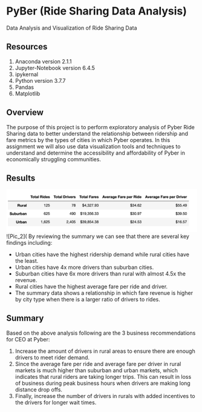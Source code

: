# PyBer (Ride Sharing Data Analysis)
Data Analysis and Visualization of Ride Sharing Data

## Resources
1) Anaconda version 2.1.1
2) Jupyter-Notebook version 6.4.5
3) ipykernal
4) Python version 3.7.7
5) Pandas
6) Matplotlib

## Overview 
The purpose of this project is to perform exploratory analysis of Pyber Ride Sharing data to better understand the relationship between ridership and fare metrics by the types of cities in which Pyber operates. In this assignment we will also use data visualization tools and techniques to understand and determine the accessibility and affordability of Pyber in economically struggling communities.

## Results 
![Pic_1](https://github.com/fouadZiaa/Pyber-Challenge/blob/42eb478c6b5c332749ae9830be94981ed2bc1c81/Resources/Screen%20Shot%202022-07-18%20at%2010.26.36%20AM.png)
![Pic_2](
By reviewing the summary we can see that there are several key findings including: 
- Urban cities have the highest ridership demand while rural cities have the least.
- Urban cities have 4x more drivers than suburban cities.
- Suburban cities have 6x more drivers than rural with almost 4.5x the revenue.
- Rural cities have the highest average fare per ride and driver. 
- The summary data shows a relationship in which fare revenue is higher by city type when there is a larger ratio of drivers to rides. 

## Summary

Based on the above analysis following are the 3 business recommendations for CEO at Pyber: 
1) Increase the amount of drivers in rural areas to ensure there are enough drivers to meet rider demand. 
2) Since the average fare per ride and average fare per driver in rural markets is much higher than suburban and urban markets, which indicates that rural riders are taking longer trips. This can result in loss of business during peak business hours when drivers are making long distance drop offs.
3) Finally, increase the number of drivers in rurals with added incentives to the drivers for longer wait times. 
